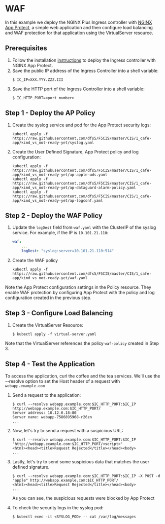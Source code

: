# WAF

In this example we deploy the NGINX Plus Ingress controller with [NGINX App Protect](https://www.nginx.com/products/nginx-app-protect/), a simple web application and then configure load balancing and WAF protection for that application using the VirtualServer resource.

## Prerequisites

1. Follow the installation [instructions](../../docs/installation.md) to deploy the Ingress controller with NGINX App Protect.
1. Save the public IP address of the Ingress Controller into a shell variable:
    ```
    $ IC_IP=XXX.YYY.ZZZ.III
    ```
1. Save the HTTP port of the Ingress Controller into a shell variable:
    ```
    $ IC_HTTP_PORT=<port number>
    ```


## Step 1 - Deploy the AP Policy

1. Create the syslog service and pod for the App Protect security logs:
    ```
    kubectl apply -f https://raw.githubusercontent.com/dfs5/F5CIS/master/CIS/1_cafe-app/kind_vs_not-ready-yet/syslog.yaml
    ```
1. Create the User Defined Signature, App Protect policy and log configuration:
    ```
    kubectl apply -f https://raw.githubusercontent.com/dfs5/F5CIS/master/CIS/1_cafe-app/kind_vs_not-ready-yet/ap-apple-uds.yaml
    kubectl apply -f https://raw.githubusercontent.com/dfs5/F5CIS/master/CIS/1_cafe-app/kind_vs_not-ready-yet/ap-dataguard-alarm-policy.yaml
    kubectl apply -f https://raw.githubusercontent.com/dfs5/F5CIS/master/CIS/1_cafe-app/kind_vs_not-ready-yet/ap-logconf.yaml
    ```

## Step 2 - Deploy the WAF Policy

1. Update the `logDest` field from `waf.yaml` with the ClusterIP of the syslog service. For example, if the IP is `10.101.21.110`:
    ```yaml
    waf:
        ...
        logDest: "syslog:server=10.101.21.110:514"
    ```

1. Create the WAF policy
    ```
    kubectl apply -f https://raw.githubusercontent.com/dfs5/F5CIS/master/CIS/1_cafe-app/kind_vs_not-ready-yet/waf.yaml
    ```

Note the App Protect configuration settings in the Policy resource. They enable WAF protection by configuring App Protect with the policy and log configuration created in the previous step.

## Step 3 - Configure Load Balancing

1. Create the VirtualServer Resource:
    ```
    $ kubectl apply -f virtual-server.yaml
    ```

Note that the VirtualServer references the policy `waf-policy` created in Step 3.

## Step 4 - Test the Application

To access the application, curl the coffee and the tea services. We'll use the --resolve option to set the Host header of a request with `webapp.example.com`

1. Send a request to the application:
    ```
    $ curl --resolve webapp.example.com:$IC_HTTP_PORT:$IC_IP http://webapp.example.com:$IC_HTTP_PORT/
    Server address: 10.12.0.18:80
    Server name: webapp-7586895968-r26zn
    ...
    ```

1. Now, let's try to send a request with a suspicious URL:
    ```
    $ curl --resolve webapp.example.com:$IC_HTTP_PORT:$IC_IP "http://webapp.example.com:$IC_HTTP_PORT/<script>"
    <html><head><title>Request Rejected</title></head><body>
    ...
    ```
1. Lastly, let's try to send some suspicious data that matches the user defined signature.
    ```
    $ curl --resolve webapp.example.com:$IC_HTTP_PORT:$IC_IP -X POST -d "apple" http://webapp.example.com:$IC_HTTP_PORT/
    <html><head><title>Request Rejected</title></head><body>
    ...
    ```
    As you can see, the suspicious requests were blocked by App Protect

1. To check the security logs in the syslog pod:
    ```
    $ kubectl exec -it <SYSLOG_POD> -- cat /var/log/messages
    ```
